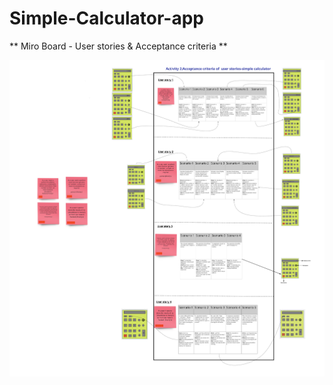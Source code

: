 # Simple-Calculator-app

** Miro Board - User stories & Acceptance criteria **

![alt text](https://github.com/Divya-Sri-Sanaganapalli/Simple-Calculator-app/blob/main/US%20%26%20AC.jpg)
